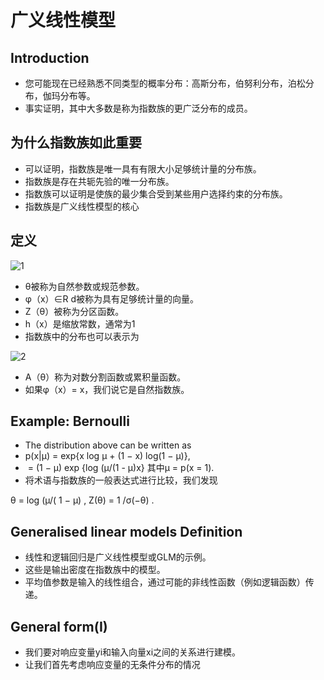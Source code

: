 # 广义线性模型

## Introduction

* 您可能现在已经熟悉不同类型的概率分布：高斯分布，伯努利分布，泊松分布，伽玛分布等。
* 事实证明，其中大多数是称为指数族的更广泛分布的成员。

## 为什么指数族如此重要

* 可以证明，指数族是唯一具有有限大小足够统计量的分布族。
* 指数族是存在共轭先验的唯一分布族。
* 指数族可以证明是使族的最少集合受到某些用户选择约束的分布族。
* 指数族是广义线性模型的核心

## 定义

![1]()

* θ被称为自然参数或规范参数。
* φ（x）∈R d被称为具有足够统计量的向量。
* Z（θ）被称为分区函数。
* h（x）是缩放常数，通常为1
* 指数族中的分布也可以表示为

![2]()

* A（θ）称为对数分割函数或累积量函数。
* 如果φ（x）= x，我们说它是自然指数族。

## Example: Bernoulli

* The distribution above can be written as 
* p(x|µ) = exp{x log µ + (1 − x) log(1 − µ)}, 
* ​            = (1 − µ) exp {log (μ/(1 - μ)x}  其中µ = p(x = 1).
* 将术语与指数族的一般表达式进行比较，我们发现

θ = log (µ/( 1 − µ)  , Z(θ) = 1 /σ(−θ) .

## Generalised linear models Definition

* 线性和逻辑回归是广义线性模型或GLM的示例。
* 这些是输出密度在指数族中的模型。
* 平均值参数是输入的线性组合，通过可能的非线性函数（例如逻辑函数）传递。

## General form(I)

* 我们要对响应变量yi和输入向量xi之间的关系进行建模。
* 让我们首先考虑响应变量的无条件分布的情况